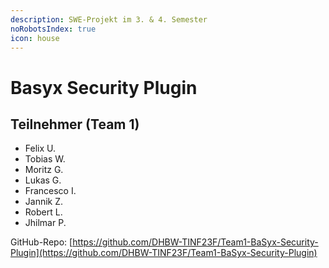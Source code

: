 ```yaml
---
description: SWE-Projekt im 3. & 4. Semester
noRobotsIndex: true
icon: house
---
```


# Basyx Security Plugin

## Teilnehmer (Team 1)

* Felix U.
* Tobias W.
* Moritz G.
* Lukas G.
* Francesco I.
* Jannik Z.
* Robert L.
* Jhilmar P.

GitHub-Repo: [https://github.com/DHBW-TINF23F/Team1-BaSyx-Security-Plugin](https://github.com/DHBW-TINF23F/Team1-BaSyx-Security-Plugin)
